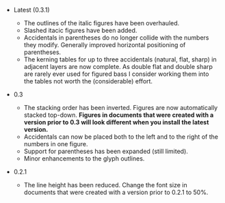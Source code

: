 - Latest (0.3.1)
	- The outlines of the italic figures have been overhauled.
	- Slashed itacic figures have been added.
	- Accidentals in parentheses do no longer collide with the numbers they modify. Generally improved horizontal positioning of parentheses.
	- The kerning tables for up to three accidentals (natural, flat, sharp) in adjacent layers are now complete. As double flat and double sharp are rarely ever used for figured bass I consider working them into the tables not worth the (considerable) effort.
- 0.3
	- The stacking order has been inverted. Figures are now automatically stacked top-down. **Figures in documents that were created with a version prior to 0.3 will look different when you install the latest version.**
	- Accidentals can now be placed both to the left and to the right of the numbers in one figure.
	- Support for parentheses has been expanded (still limited).
	- Minor enhancements to the glyph outlines.

- 0.2.1
	- The line height has been reduced. Change the font size in documents that were created with a version prior to 0.2.1 to 50%.